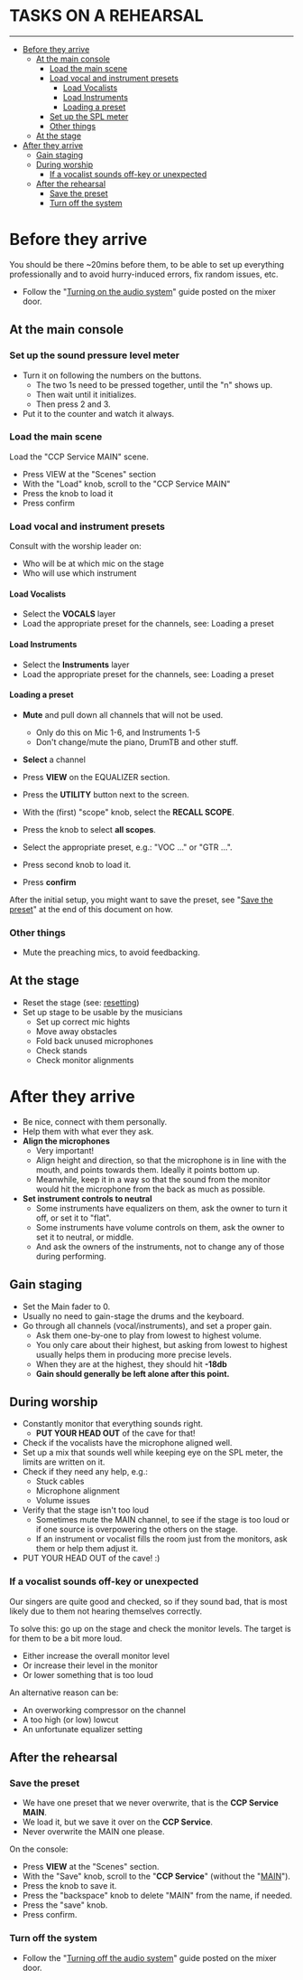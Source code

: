 <h1>TASKS ON A REHEARSAL</h1>
<hr>

<!-- TOC -->
* [Before they arrive](#before-they-arrive)
  * [At the main console](#at-the-main-console)
    * [Load the main scene](#load-the-main-scene)
    * [Load vocal and instrument presets](#load-vocal-and-instrument-presets)
      * [Load Vocalists](#load-vocalists)
      * [Load Instruments](#load-instruments)
      * [Loading a preset](#loading-a-preset)
    * [Set up the SPL meter](#set-up-the-spl-meter)
    * [Other things](#other-things)
  * [At the stage](#at-the-stage)
* [After they arrive](#after-they-arrive)
  * [Gain staging](#gain-staging)
  * [During worship](#during-worship)
    * [If a vocalist sounds off-key or unexpected](#if-a-vocalist-sounds-off-key-or-unexpected)
  * [After the rehearsal](#after-the-rehearsal)
    * [Save the preset](#save-the-preset)
    * [Turn off the system](#turn-off-the-system)
<!-- TOC -->

# Before they arrive
You should be there ~20mins before them, to be able to set up
everything professionally and to avoid hurry-induced errors, fix random issues, etc.

 * Follow the "[Turning on the audio system](../labels/turningon.pdf)" guide posted on the mixer door.

## At the main console

### Set up the sound pressure level meter
* Turn it on following the numbers on the buttons.
    * The two 1s need to be pressed together, until the "n" shows up.
    * Then wait until it initializes.
    * Then press 2 and 3.
* Put it to the counter and watch it always.


### Load the main scene
Load the "CCP Service MAIN" scene.

 * Press VIEW at the "Scenes" section
 * With the "Load" knob, scroll to the "CCP Service MAIN"
 * Press the knob to load it
 * Press confirm


### Load vocal and instrument presets

Consult with the worship leader on:
 * Who will be at which mic on the stage
 * Who will use which instrument


#### Load Vocalists
 * Select the **VOCALS** layer 
 * Load the appropriate preset for the channels, see: Loading a preset

#### Load Instruments
* Select the **Instruments** layer
* Load the appropriate preset for the channels, see: Loading a preset


#### Loading a preset
 * **Mute** and pull down all channels that will not be used.
   * Only do this on Mic 1-6, and Instruments 1-5
   * Don't change/mute the piano, DrumTB and other stuff.
   

 * **Select** a channel
 * Press **VIEW** on the EQUALIZER section.
 * Press the **UTILITY** button next to the screen.
 * With the (first) "scope" knob, select the **RECALL SCOPE**.
 * Press the knob to select **all scopes**.
 * Select the appropriate preset, e.g.: "VOC ..." or "GTR ...".
 * Press second knob to load it.
 * Press **confirm**

After the initial setup, you might want to save the preset, see "[Save the preset](#save-the-preset)" at the end of this document on how.

### Other things
 * Mute the preaching mics, to avoid feedbacking.


## At the stage
* Reset the stage (see: [resetting](resetting.md))
* Set up stage to be usable by the musicians
     * Set up correct mic hights
     * Move away obstacles
     * Fold back unused microphones
     * Check stands
    * Check monitor alignments

# After they arrive
 * Be nice, connect with them personally.
 * Help them with what ever they ask.
 * **Align the microphones**
   * Very important!
   * Align height and direction, so that the microphone is in line with the mouth, and points towards them. Ideally it points  bottom up.
   * Meanwhile, keep it in a way so that the sound from the monitor would hit the microphone from the back as much as possible.
 * **Set instrument controls to neutral**
   * Some instruments have equalizers on them, ask the owner to turn it off, or set it to "flat".
   * Some instruments have volume controls on them, ask the owner to set it to neutral, or middle.
   * And ask the owners of the instruments, not to change any of those during performing.
   
## Gain staging

 * Set the Main fader to 0.
 * Usually no need to gain-stage the drums and the keyboard.
 * Go through all channels (vocal/instruments), and set a proper gain.
   * Ask them one-by-one to play from lowest to highest volume.
   * You only care about their highest, but asking from lowest to highest usually helps them in producing more precise levels.
   * When they are at the highest, they should hit **-18db**
   * **Gain should generally be left alone after this point.**


## During worship
 * Constantly monitor that everything sounds right.
   * **PUT YOUR HEAD OUT** of the cave for that!
 * Check if the vocalists have the microphone aligned well.  
 * Set up a mix that sounds well while keeping eye on the SPL meter, the limits are written on it.
 * Check if they need any help, e.g.:
   * Stuck cables
   * Microphone alignment
   * Volume issues
 * Verify that the stage isn't too loud
   * Sometimes mute the MAIN channel, to see if the stage is too loud or if one source is overpowering the others on the stage.
   * If an instrument or vocalist fills the room just from the monitors, ask them or help them adjust it.
 * PUT YOUR HEAD OUT of the cave! :)
    
    
### If a vocalist sounds off-key or unexpected
Our singers are quite good and checked, so if they sound bad,
that is most likely due to them not hearing themselves correctly.


To solve this: go up on the stage and check the monitor levels.
The target is for them to be a bit more loud.
 * Either increase the overall monitor level
 * Or increase their level in the monitor
 * Or lower something that is too loud

An alternative reason can be:
 * An overworking compressor on the channel
 * A too high (or low) lowcut
 * An unfortunate equalizer setting

## After the rehearsal
### Save the preset

 * We have one preset that we never overwrite, that is the **CCP Service MAIN**.
 * We load it, but we save it over on the **CCP Service**.
 * Never overwrite the MAIN one please.

On the console:
* Press **VIEW** at the "Scenes" section.
* With the "Save" knob, scroll to the "**CCP Service**" (without the "<ins>MAIN</ins>").
* Press the knob to save it.
* Press the "backspace" knob to delete "MAIN" from the name, if needed.
* Press the "save" knob.
* Press confirm.

### Turn off the system
* Follow the "[Turning off the audio system](../labels/turningoff.pdf)" guide posted on the mixer door.
